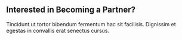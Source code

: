 ## Interested in Becoming a Partner?

Tincidunt ut tortor bibendum fermentum hac sit facilisis.
Dignissim et egestas in convallis erat senectus cursus.
